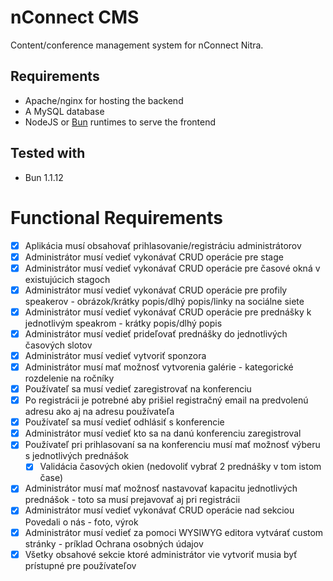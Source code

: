 # nConnect CMS
Content/conference management system for nConnect Nitra.

## Requirements
- Apache/nginx for hosting the backend
- A MySQL database
- NodeJS or [Bun](https://github.com/oven-sh/bun) runtimes to serve the frontend

## Tested with
- Bun 1.1.12

# Functional Requirements

- [x] Aplikácia musí obsahovať prihlasovanie/registráciu administrátorov
- [x] Administrátor musí vedieť vykonávať CRUD operácie pre stage
- [x] Administrátor musí vedieť vykonávať CRUD operácie pre časové okná v existujúcich stagoch
- [x] Administrátor musí vedieť vykonávať CRUD operácie pre profily speakerov - obrázok/krátky popis/dlhý popis/linky na sociálne siete
- [x] Administrátor musí vedieť vykonávať CRUD operácie pre prednášky k jednotlivým speakrom - krátky popis/dlhý popis
- [x] Administrátor musí vedieť prideľovať prednášky do jednotlivých časových slotov
- [x] Administrátor musí vedieť vytvoriť sponzora
- [x] Administrátor musí mať možnosť vytvorenia galérie - kategorické rozdelenie na ročníky
- [x] Používateľ sa musí vedieť zaregistrovať na konferenciu 
- [x] Po registrácii je potrebné aby prišiel registračný email na predvolenú adresu ako aj na adresu používateľa
- [x] Používateľ sa musí vedieť odhlásiť s konferencie
- [x] Administrátor musí vedieť kto sa na danú konferenciu zaregistroval
- [x] Používateľ pri prihlasovaní sa na konferenciu musí mať možnosť výberu s jednotlivých prednášok
    - [x] Validácia časových okien (nedovoliť vybrať 2 prednášky v tom istom čase)
- [x] Administrátor musí mať možnosť nastavovať kapacitu jednotlivých prednášok - toto sa musí prejavovať aj pri registrácii
- [x] Administrátor musí vedieť vykonávať CRUD operácie nad sekciou Povedali o nás - foto, výrok
- [x] Administrátor musí vedieť za pomoci WYSIWYG editora vytvárať custom stránky - príklad Ochrana osobných údajov
- [x] Všetky obsahové sekcie ktoré administrátor vie vytvoriť musia byť prístupné pre používateľov